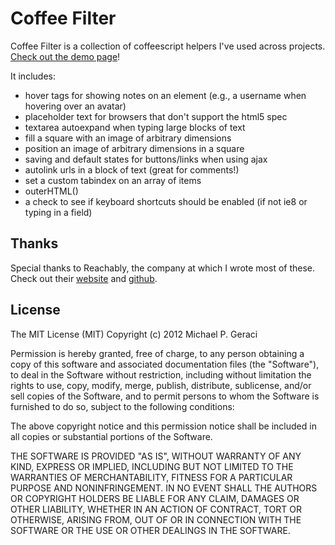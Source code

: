 Coffee Filter
=============

Coffee Filter is a collection of coffeescript helpers I've used across projects. [Check out the demo page](http://mgeraci.github.com/Coffee-Filter)!

It includes:
* hover tags for showing notes on an element (e.g., a username when hovering over an avatar)
* placeholder text for browsers that don't support the html5 spec
* textarea autoexpand when typing large blocks of text
* fill a square with an image of arbitrary dimensions
* position an image of arbitrary dimensions in a square
* saving and default states for buttons/links when using ajax
* autolink urls in a block of text (great for comments!)
* set a custom tabindex on an array of items
* outerHTML()
* a check to see if keyboard shortcuts should be enabled (if not ie8 or typing in a field)

Thanks
------

Special thanks to Reachably, the company at which I wrote most of these. Check out their [website](http://www.reachably.com) and [github](http://github.com/dtime).

License
-------

The MIT License (MIT)
Copyright (c) 2012 Michael P. Geraci

Permission is hereby granted, free of charge, to any person obtaining a copy of this software and associated documentation files (the "Software"), to deal in the Software without restriction, including without limitation the rights to use, copy, modify, merge, publish, distribute, sublicense, and/or sell copies of the Software, and to permit persons to whom the Software is furnished to do so, subject to the following conditions:

The above copyright notice and this permission notice shall be included in all copies or substantial portions of the Software.

THE SOFTWARE IS PROVIDED "AS IS", WITHOUT WARRANTY OF ANY KIND, EXPRESS OR IMPLIED, INCLUDING BUT NOT LIMITED TO THE WARRANTIES OF MERCHANTABILITY, FITNESS FOR A PARTICULAR PURPOSE AND NONINFRINGEMENT. IN NO EVENT SHALL THE AUTHORS OR COPYRIGHT HOLDERS BE LIABLE FOR ANY CLAIM, DAMAGES OR OTHER LIABILITY, WHETHER IN AN ACTION OF CONTRACT, TORT OR OTHERWISE, ARISING FROM, OUT OF OR IN CONNECTION WITH THE SOFTWARE OR THE USE OR OTHER DEALINGS IN THE SOFTWARE.
